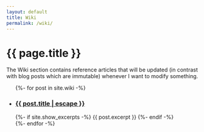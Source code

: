 ```yaml
---
layout: default
title: Wiki
permalink: /wiki/
---
```


<h1>{{ page.title }}</h1>

The Wiki section contains reference articles that will be updated (in contrast
with blog posts which are immutable) whenever I want to modify something.

<ul class="post-list">
  {%- for post in site.wiki -%}
  <li>
    <h3>
      <a href="{{ post.url | relative_url }}">
        {{ post.title | escape }}
      </a>
    </h3>
    {%- if site.show_excerpts -%}
      {{ post.excerpt }}
    {%- endif -%}
  </li>
  {%- endfor -%}
</ul>
